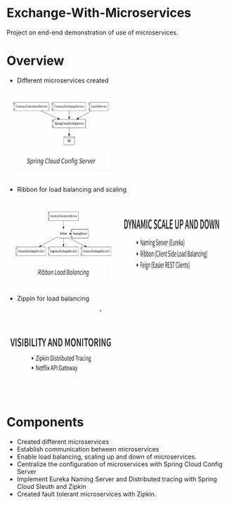 # Exchange-With-Microservices
Project on end-end demonstration of use of microservices.

# Overview
- Different microservices created
<img src="Images/overview.jpeg" width=250 height=200/>

- Ribbon for load balancing and scaling
<img src="Images/Ribbon.jpeg" width=250 height=200/>
<img src="Images/scaling.jpeg" width=250 height=200/>

- Zippin for load balancing
<img src="Images/Monitoring.jpeg" width=250 height=200/>

# Components
- Created different microservices
- Establish communication between microservices
- Enable load balancing, scaling up and down of microservices. 
- Centralize the configuration of microservices with Spring Cloud Config Server
- Implement Eureka Naming Server and Distributed tracing with Spring Cloud Sleuth and Zipkin
- Created fault tolerant microservices with Zipkin.
